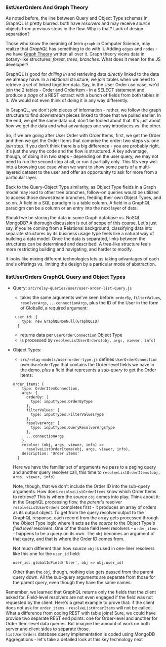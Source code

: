### listUserOrders And Graph Theory

As noted before, the line between Query and Object Type schemas in GraphQL is pretty blurred: both have *resolvers* and may receive *source* objects from previous steps in the flow. Why is that? Lack of design separation?

Those who know the meaning of term `graph` in Computer Science, may realize that *GraphQL* has something to do with it. Adding `edges` and `nodes` - we have [Graph Theory](https://en.wikipedia.org/wiki/Graph_theory) written all over it. Graph theory views data in botany-like structures: *forest*, *trees*, *branches*. What does it mean for the JS developer? 

GraphQL is good for *drilling in* and retrieving data *directly* linked to the data we already have. In a relational structure, we *join* tables when we need to retrieve a set of linked together data. Say, in the User Order use case, we'd join the 2 tables - Order and OrderItem - in a SELECT statement and produce a *page* of a REST extract with a bunch of fields from both tables in it. We would not even think of doing it in any way differently.

In GraphQL, we don't *join* pieces of information - rather, we follow the graph structure to find *downstream* pieces linked to those that we pulled earlier. In the end, we get the same data out, don't be fooled about that. It's just about *how* we get the data and what advantages one way introduces vs. the other.

So, if we are going after User Order with Order Items, first, we get the Order and then we get the Order Items that comprise the order: two steps vs. one *join* step. If you don't think there is a big difference - you are probably right. It's just the way the code and the flow is structured. A key advantage, though, of doing it in two steps - depending on the user query, we may not need to run the second step at all, or run it partially only. This fits very well into a browsing use case when we want to show some parts of a multi-layered dataset to the user and offer an opportunity to ask for more from a particular layer.

Back to the Query-Object Type similarity, as Object Type fields in a Graph model may lead to other tree branches, follow-on queries would be utilized to access those downstream branches, feeding their own Object Types, and so on. A field in a SQL paradigm is a table column. A field in a GraphQL paradigm can be a column or an entry into the next layer of data. 

Should we be storing the data in some Graph database vs. NoSQL MongoDB? A thorough discussion is out of scope of this course. Let's just say, if you're coming from a Relational background, classifying data into separate structures by its business usage type feels like a natural way of building a data model. Once the data is separated, links between the structures can be determined and described. A tree-like structure feels more restricting building and navigating, and harder to modify.

It looks like mixing different technologies lets us taking advantages of each one's offerings vs. limiting the design by a particular mode of abstraction.
 
### listUserOrders GraphQL Query and Object Types

- Query: `src/relay-queries/user/user-order-list-query.js`
  * takes the same arguments we've seen before: `orderBy`, `filterValues`, `resolverArgs`, `...connectionArgs`, plus the ID of the User in the form of GlobalId, a required argument:

  ```
   user_id: {
      type: new GraphQLNonNull(GraphQLID)
    }
  ```

  * returns data per `UserOrderConnection` Object Type
  * is processed by `resolveListUserOrders(obj, args, viewer, info)`
- Object Types:
  * `src/relay-models/user-order-type.js` defines `UserOrderConnection` over `UserOrderType` that contains the Order-level fields we have in the demo, *plus* a field that represents a *sub-query* to get the Order Items:

  ```
  order_items: {
      type: OrderItemConnection,
      args: {
        orderBy: {
          type: inputTypes.OrderByType
        },
        filterValues: {
          type: inputTypes.FilterValuesType
        },
        resolverArgs: {
          type: inputTypes.QueryResolverArgsType
        },
        ...connectionArgs
      },
      resolve: (obj, args, viewer, info) =>
        resolveListOrderItems(obj, args, viewer, info),
      description: 'Order items'
    }
  ```

  Here we have the familiar set of arguments we pass to a paging query and another query resolver call, this time to `resolveListOrderItems(obj, args, viewer, info)`
  
  Note, though, that we don't include the Order ID into the sub-query arguments. How does `resolveListOrderItems` know which Order Items to retrieve? This is where the *source* `obj` comes into play. Think about it: in the GraphQL processing flow, the *parent's* resolver `resolveListUserOrders` completes first - it produces an array of orders as its output object. To get from the query resolver output to the GraphQL response, each record from the array gets processed through the Object Type logic where it acts as the *source* to the Object Type's *field level* resolvers. One of the those field level resolvers - `order_items` - happens to be a query on its own. The `obj` becomes an argument of that query, and that is where the Order ID comes from. 
  
  Not much different than how *source* `obj` is used in one-liner resolvers like this one for the `user_id` field:

  ```
  user_id: globalIdField('User', obj => obj.user_id)
  ```
  
  Other than the `obj`, though, nothing else gets passed from the parent query down. All the sub-query arguments are separate from those for the parent query, even though they have the same names.

Remember, we learned that GraphQL returns only the fields that the client asked for. Field-level resolvers are not even engaged if the field was not requested by the client. Here's a great example to prove that: if the client does not ask for `order_items` - `resolveListOrderItems` will not be called. What a difference from coding REST with table joins! Sure, we could have provide two separate REST end points: one for Order-level and another for Order Item-level data queries. But imagine the amount of work on both server and client sides to separate those. 
<br>
`listUserOrders` database query implementation is coded using MongoDB Aggregations - let's take a detailed look at this key technology next